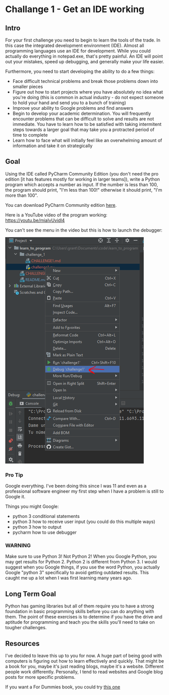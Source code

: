 # Challange 1 - Get an IDE working

## Intro

For your first challenge you need to begin to learn the tools of the trade. In this case the integrated development environment (IDE). Almost all programming languages use an IDE for development. While you could actually do everything in notepad.exe, that's pretty painful. An IDE will point out your mistakes, speed up debugging, and generally make your life easier.

Furthermore, you need to start developing the ability to do a few things:

- Face difficult technical problems and break those problems down into smaller pieces
- Figure out how to start projects where you have absolutely no idea what you're doing (this is common in actual industry - do not expect someone to hold your hand and send you to a bunch of training)
- Improve your ability to Google problems and find answers
- Begin to develop your academic determination. You will frequently encounter problems that can be difficult to solve and results are not immediate. You have to learn how to be satisfied with taking intermitent steps towards a larger goal that may take you a protracted period of time to complete
- Learn how to face what will initially feel like an overwhelming amount of information and take it on strategically

## Goal

Using the IDE called PyCharm Community Edition (you don't need the pro edition [it has features mostly for working in larger teams]), write a Python program which accepts a number as input. If the number is less than 100, the program should print, "I'm less than 100!" otherwise it should print, "I'm more than 100".

You can download PyCharm Community edition [here](https://www.jetbrains.com/pycharm/).

Here is a YouTube video of the program working: https://youtu.be/miaIvUvidl4

You can't see the menu in the video but this is how to launch the debugger:

![](images/2021-04-18-18-35-07.png)

### Pro Tip

Google everything. I've been doing this since I was 11 and even as a professional software engineer my first step when I have a problem is still to Google it.

Things you might Google:

- python 3 conditional statements
- python 3 how to receive user input (you could do this multiple ways)
- python 3 how to output
- pycharm how to use debugger

### **WARNING**

Make sure to use Python 3! Not Python 2! When you Google Python, you may get results for Python 2. Python 2 is different from Python 3. I would suggest when you Google things, if you use the word Python, you actually Google "python 3" specifically to avoid getting outdated results. This caught me up a lot when I was first learning many years ago.

## Long Term Goal

Python has gaming libraries but all of them require you to have a strong foundation in basic programming skills before you can do anything with them. The point of these exercises is to determine if you have the drive and aptitude for programming and teach you the skills you'll need to take on tougher challenges.

## Resources

I've decided to leave this up to you for now. A huge part of being good with computers is figuring out how to learn effectively and quickly. That might be a book for you, maybe it's just reading blogs, maybe it's a website. Different people work differently. Personally, I tend to read websites and Google blog posts for more specific problems.

If you want a For Dummies book, you could try [this one](https://archive.org/details/python-all-in-one-for-dummies/Python%20All-In-One%20for%20Dummies)